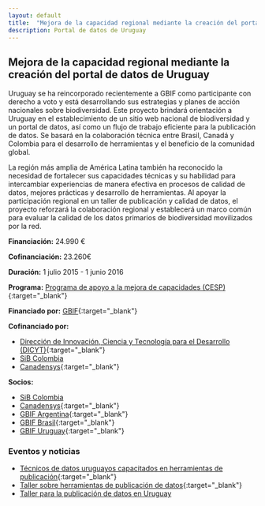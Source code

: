 ```yaml
---
layout: default
title:  "Mejora de la capacidad regional mediante la creación del portal de datos de Uruguay"
description: Portal de datos de Uruguay
---
```


## Mejora de la capacidad regional mediante la creación del portal de datos de Uruguay

Uruguay se ha reincorporado recientemente a GBIF como participante con derecho a voto y está desarrollando sus estrategias y planes de acción nacionales sobre biodiversidad. Este proyecto brindará orientación a Uruguay en el establecimiento de un sitio web nacional de biodiversidad y un portal de datos, así como un flujo de trabajo eficiente para la publicación de datos. Se basará en la colaboración técnica entre Brasil, Canadá y Colombia para el desarrollo de herramientas y el beneficio de la comunidad global.  

La región más amplia de América Latina también ha reconocido la necesidad de fortalecer sus capacidades técnicas y su habilidad para intercambiar experiencias de manera efectiva en procesos de calidad de datos, mejores prácticas y desarrollo de herramientas. Al apoyar la participación regional en un taller de publicación y calidad de datos, el proyecto reforzará la colaboración regional y establecerá un marco común para evaluar la calidad de los datos primarios de biodiversidad movilizados por la red.  

**Financiación:** 24.990 €

**Cofinanciación:** 23.260€

**Duración:** 1 julio 2015 - 1 junio 2016

**Programa:** [Programa de apoyo a la mejora de capacidades (CESP)](https://www.gbif.org/programme/82219){:target="_blank"}

**Financiado por:** [GBIF](http://www.gbif.org/){:target="_blank"}

**Cofinanciado por:** 

* [Dirección de Innovación, Ciencia y Tecnología para el Desarrollo (DICYT)](http://mec.gub.uy/innovaportal/v/303/11/mecweb/direccion_de_innovacion_ciencia_y_tecnologia?contid=302){:target="_blank"}
* [SiB Colombia](https://biodiversidad.co/)
* [Canadensys](http://www.gbif.org/node/4db9cfd2-1191-4b9d-b579-0b68ceabd968){:target="_blank"}

**Socios:**

* [SiB Colombia](https://biodiversidad.co/)
* [Canadensys](http://www.gbif.org/node/4db9cfd2-1191-4b9d-b579-0b68ceabd968){:target="_blank"}
* [GBIF Argentina](http://www.sndb.mincyt.gob.ar/){:target="_blank"}
* [GBIF Brasil](https://www.sibbr.gov.br/){:target="_blank"}
* [GBIF Uruguay](https://www.gbif.org/country/UY/about){:target="_blank"}

### Eventos y noticias

- [Técnicos de datos uruguayos capacitados en herramientas de publicación](https://www.gbif.org/news/82597/uruguayan-data-technicians-trained-in-publishing-tools){:target="_blank"}
- [Taller sobre herramientas de publicación de datos](https://www.gbif.org/event/82572/workshop-on-data-publishing-tools){:target="_blank"}
- [Taller para la publicación de datos en Uruguay](https://biodiversidad.co/post/2016/taller-uruguay/)
